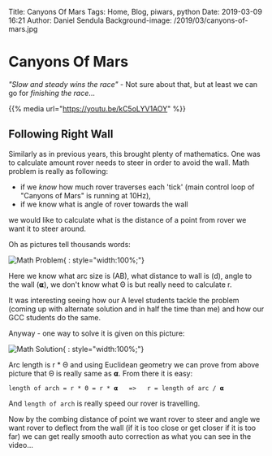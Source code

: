 Title: Canyons Of Mars
Tags: Home, Blog, piwars, python
Date: 2019-03-09 16:21
Author: Daniel Sendula
Background-image: /2019/03/canyons-of-mars.jpg

# Canyons Of Mars

_"Slow and steady wins the race"_ - Not sure about that, but at least we can go for _*finishing* the race_...

{{% media url="https://youtu.be/kC5oLYV1AOY" %}}

<!-- TEASER_END -->

## Following Right Wall

Similarly as in previous years, this brought plenty of mathematics. One was to calculate amount rover needs to steer in order to avoid the wall. Math problem is really as following:

- if we _*know*_ how much rover traverses each 'tick' (main control loop of "Canyons of Mars" is running at 10Hz),
- if we know what is angle of rover towards the wall

we would like to calculate what is the distance of a point from rover we want it to steer around.

Oh as pictures tell thousands words:

![Math Problem](/2019/03/math-problem-1.png "Math Problem"){ : style="width:100%;"}

Here we know what arc size is (AB), what distance to wall is (d), angle to the wall (𝝰), we don't know what Θ is but really need to calculate r.

It was interesting seeing how our A level students tackle the problem (coming up with alternate solution and in half the time than me) and how our GCC students do the same.

Anyway - one way to solve it is given on this picture:

![Math Solution](/2019/03/math-problem-2.png "Math Solution"){ : style="width:100%;"}

Arc length is r * Θ and using Euclidean geometry we can prove from above picture that Θ is really same as 𝝰. From there it is easy:

`length of arch = r * Θ = r * 𝝰   =>   r = length of arc / 𝝰`

And `length of arch` is really speed our rover is travelling. 

Now by the combing distance of point we want rover to steer and angle we want rover to deflect from the wall (if it is too close or get closer if it is too far) we can get really smooth auto correction as what you can see in the video...